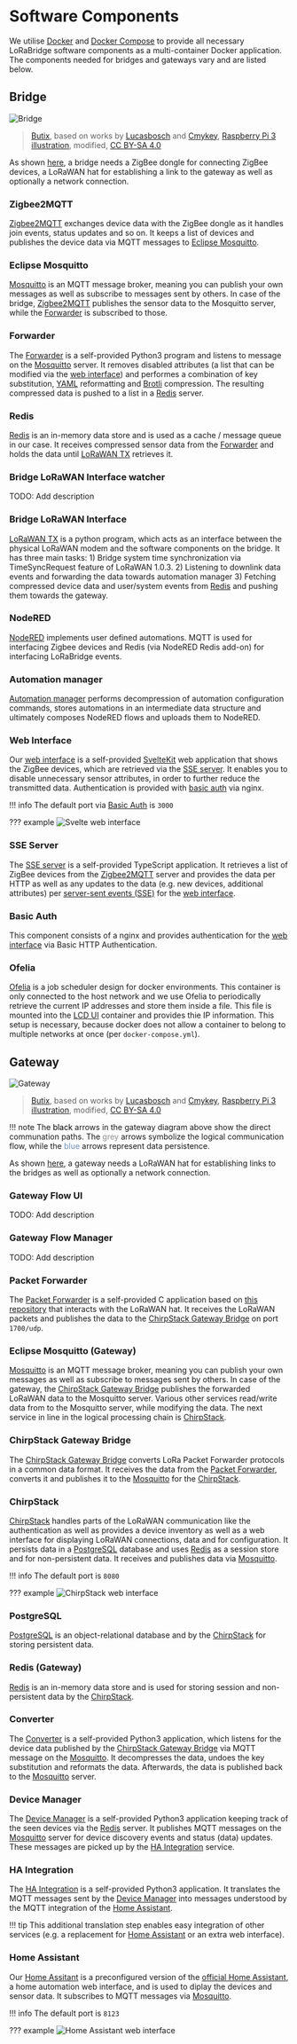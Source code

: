 # Software Components

We utilise [Docker](https://docs.docker.com/get-started/overview/) and [Docker Compose](https://docs.docker.com/compose/) to provide all necessary LoRaBridge software components as a multi-container Docker application. The components needed for bridges and gateways vary and are listed below.

## Bridge

![Bridge](../assets/Bridge.drawio.svg)

> [Butix](https://commons.wikimedia.org/wiki/User:Butix), based on works by [Lucasbosch](https://commons.wikimedia.org/wiki/User:Lucasbosch) and [Cmykey](https://commons.wikimedia.org/wiki/User:Cmykey), [Raspberry Pi 3 illustration](https://commons.wikimedia.org/wiki/File:Raspberry_Pi_3_illustration.svg), modified, [CC BY-SA 4.0](https://creativecommons.org/licenses/by-sa/4.0/legalcode)

As shown [here](hw_components.md#bridge), a bridge needs a ZigBee dongle for connecting ZigBee devices, a LoRaWAN hat for establishing a link to the gateway as well as optionally a network connection.

### Zigbee2MQTT

[Zigbee2MQTT](https://www.zigbee2mqtt.io/) exchanges device data with the ZigBee dongle as it handles join events, status updates and so on. It keeps a list of devices and publishes the device data via MQTT messages to [Eclipse Mosquitto](#eclipse-mosquitto).

### Eclipse Mosquitto

[Mosquitto](https://mosquitto.org/) is an MQTT message broker, meaning you can publish your own messages as well as subscribe to messages sent by others. In case of the bridge, [Zigbee2MQTT](#zigbee2mqtt) publishes the sensor data to the Mosquitto server, while the [Forwarder](#forwarder) is subscribed to those.

### Forwarder

The [Forwarder](https://github.com/lorabridge/bridge-forwarder) is a self-provided Python3 program and listens to message on the [Mosquitto](#eclipse-mosquitto) server. It removes disabled attributes (a list that can be modified via the [web interface](#web-interface)) and performes a combination of key substitution, [YAML](https://yaml.org/) reformatting and [Brotli](https://github.com/google/brotli) compression. The resulting compressed data is pushed to a list in a [Redis](#redis) server.

### Redis

[Redis](https://redis.io/) is an in-memory data store and is used as a cache / message queue in our case. It receives compressed sensor data from the [Forwarder](#forwarder) and holds the data until [LoRaWAN TX](#lorawan-tx) retrieves it.

### Bridge LoRaWAN Interface watcher

TODO: Add description

### Bridge LoRaWAN Interface

[LoRaWAN TX](https://github.com/lorabridge2/bridge-lorawan-interface) is a python program, which acts as an interface between the physical LoRaWAN modem and the software components on the bridge. It has three main tasks: 1) Bridge system time synchronization via TimeSyncRequest feature of LoRaWAN 1.0.3. 2) Listening to downlink data events and forwarding the data towards automation manager 3) Fetching compressed device data and user/system events from [Redis](#redis) and pushing them towards the gateway. 

### NodeRED

[NodeRED](https://github.com/lorabridge2/bridge-node-red) implements user defined automations. MQTT is used for interfacing Zigbee devices and Redis (via NodeRED Redis add-on) for interfacing LoRaBridge events.

### Automation manager

[Automation manager](https://github.com/lorabridge2/bridge-automation-manager) performs decompression of automation configuration commands, stores automations in an intermediate data structure and ultimately composes NodeRED flows and uploads them to NodeRED.   

### Web Interface

Our [web interface](https://github.com/lorabridge/bridge-device-interface) is a self-provided [SvelteKit](https://kit.svelte.dev/) web application that shows the ZigBee devices, which are retrieved via the [SSE server](#sse-server). It enables you to disable unnecessary sensor attributes, in order to further reduce the transmitted data. Authentication is provided with [basic auth](#basic-auth) via nginx.

!!! info
    The default port via [Basic Auth](#basic-auth)  is `3000`

??? example
    ![Svelte web interface](../assets/svelte_interface.png)

### SSE Server

The [SSE server](https://github.com/lorabridge/bridge-device-sse) is a self-provided TypeScript application. It retrieves a list of ZigBee devices from the [Zigbee2MQTT](#zigbee2mqtt) server and provides the data per HTTP as well as any updates to the data (e.g. new devices, additional attributes) per [server-sent events (SSE)](https://html.spec.whatwg.org/multipage/server-sent-events.html#server-sent-events) for the [web interface](#web-interface).

### Basic Auth

This component consists of a nginx and provides authentication for the [web interface](#web-interface) via Basic HTTP Authentication.

### Ofelia

[Ofelia](https://github.com/mcuadros/ofelia) is a job scheduler design for docker environments. This container is only connected to the host network and we use Ofelia to periodically retrieve the current IP addresses and store them inside a file. This file is mounted into the [LCD UI](#lcd-ui) container and provides thie IP information. This setup is necessary, because docker does not allow a container to belong to multiple networks at once (per `docker-compose.yml`).

## Gateway

![Gateway](../assets/Gateway.drawio.svg)

> [Butix](https://commons.wikimedia.org/wiki/User:Butix), based on works by [Lucasbosch](https://commons.wikimedia.org/wiki/User:Lucasbosch) and [Cmykey](https://commons.wikimedia.org/wiki/User:Cmykey), [Raspberry Pi 3 illustration](https://commons.wikimedia.org/wiki/File:Raspberry_Pi_3_illustration.svg), modified, [CC BY-SA 4.0](https://creativecommons.org/licenses/by-sa/4.0/legalcode)
>
!!! note
    The <span style="color:#000000;">black</span> arrows in the gateway diagram above show the direct communation paths. The <span style="color:#8C8C8C;">grey</span> arrows symbolize the logical communication flow, while the <span style="color:#6C8EBF;">blue</span> arrows represent data persistence.

As shown [here](hw_components.md#gateway), a gateway needs a LoRaWAN hat for establishing links to the bridges as well as optionally a network connection.

### Gateway Flow UI

TODO: Add description

### Gateway Flow Manager

TODO: Add description

### Packet Forwarder

The [Packet Forwarder](https://github.com/lorabridge/gateway-forwarder) is a self-provided C application based on [this repository](https://github.com/fhessel/dragino_pi_gateway_fwd) that interacts with the LoRaWAN hat. It receives the LoRaWAN packets and publishes the data to the [ChirpStack Gateway Bridge](#chirpstack-gateway-bridge) on port `1700/udp`.

### Eclipse Mosquitto (Gateway)

[Mosquitto](https://mosquitto.org/) is an MQTT message broker, meaning you can publish your own messages as well as subscribe to messages sent by others. In case of the gateway, the [ChirpStack Gateway Bridge](#chirpstack-gateway-bridge) publishes the forwarded LoRaWAN data to the Mosquitto server. Various other services read/write data from to the Mosquitto server, while modifying the data. The next service in line in the logical processing chain is [ChirpStack](#chirpstack).

### ChirpStack Gateway Bridge

The [ChirpStack Gateway Bridge](https://www.chirpstack.io/docs/chirpstack-gateway-bridge/index.html) converts LoRa Packet Forwarder protocols in a common data format. It receives the data from the [Packet Forwarder](#packet-forwarder), converts it and publishes it to the [Mosquitto](#eclipse-mosquitto-gateway) for the [ChirpStack](#chirpstack).

### ChirpStack

[ChirpStack](https://www.chirpstack.io/docs/chirpstack/changelog.html) handles parts of the LoRaWAN communication like the authentication as well as provides a device inventory as well as a web interface for displaying LoRaWAN connections, data and for configuration. It persists data in a [PostgreSQL](#postgresql) database and uses [Redis](#redis-gateway) as a session store and for non-persistent data. It receives and publishes data via [Mosquitto](#eclipse-mosquitto-gateway).

!!! info
    The default port is `8080`

??? example
    ![ChirpStack web interface](../assets/Chirpstack.png)

### PostgreSQL

[PostgreSQL](https://www.postgresql.org/) is an object-relational database and by the [ChirpStack](#chirpstack) for storing persistent data.

### Redis (Gateway)

[Redis](https://redis.io/) is an in-memory data store and is used for storing session and non-persistent data by the [ChirpStack](#chirpstack).

### Converter

The [Converter](https://github.com/lorabridge/gateway-converter) is a self-provided Python3 application, which listens for the device data published by the [ChirpStack Gateway Bridge](#chirpstack-gateway-bridge) via MQTT message on the [Mosquitto](#eclipse-mosquitto-gateway). It decompresses the data, undoes the key substitution and reformats the data. Afterwards, the data is published back to the [Mosquitto](#eclipse-mosquitto-gateway) server.

### Device Manager

The [Device Manager](https://github.com/lorabridge/gateway-device_manager) is a self-provided Python3 application keeping track of the seen devices via the [Redis](#redis-gateway) server. It publishes MQTT messages on the [Mosquitto](#eclipse-mosquitto-gateway) server for device discovery events and status (data) updates. These messages are picked up by the [HA Integration](#ha-integration) service.

### HA Integration

The [HA Integration](https://github.com/lorabridge/gateway-ha_integration) is a self-provided Python3 application. It translates the MQTT messages sent by the [Device Manager](#device-manager) into messages understood by the MQTT integration of the [Home Assistant](#home-assistant).

!!! tip
    This additional translation step enables easy integration of other services (e.g. a replacement for [Home Assistant](#home-assistant) or an extra web interface).

### Home Assistant

Our [Home Assitant](https://github.com/lorabridge/gateway-home-assistant) is a preconfigured version of the [official Home Assistant](https://www.home-assistant.io/), a home automation web interface, and is used to diplay the devices and sensor data. It subscribes to MQTT messages via [Mosquitto](#eclipse-mosquitto-gateway).

!!! info
    The default port is `8123`

??? example
    ![Home Assistant web interface](../assets/HomeAssistant.png)
